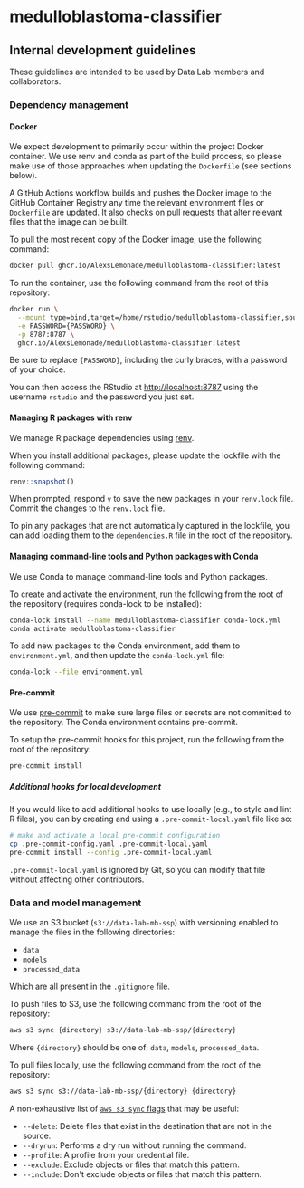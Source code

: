 # medulloblastoma-classifier

## Internal development guidelines

These guidelines are intended to be used by Data Lab members and collaborators.

### Dependency management

#### Docker

We expect development to primarily occur within the project Docker container.
We use renv and conda as part of the build process, so please make use of those approaches when updating the `Dockerfile` (see sections below).

A GitHub Actions workflow builds and pushes the Docker image to the GitHub Container Registry any time the relevant environment files or `Dockerfile` are updated.
It also checks on pull requests that alter relevant files that the image can be built.

To pull the most recent copy of the Docker image, use the following command:

```sh
docker pull ghcr.io/AlexsLemonade/medulloblastoma-classifier:latest
```

To run the container, use the following command from the root of this repository:

```sh
docker run \
  --mount type=bind,target=/home/rstudio/medulloblastoma-classifier,source=$PWD \
  -e PASSWORD={PASSWORD} \
  -p 8787:8787 \
  ghcr.io/AlexsLemonade/medulloblastoma-classifier:latest
```

Be sure to replace `{PASSWORD}`, including the curly braces, with a password of your choice.

You can then access the RStudio at <http://localhost:8787> using the username `rstudio` and the password you just set.

#### Managing R packages with renv

We manage R package dependencies using [renv](https://rstudio.github.io/renv/articles/renv.html).

When you install additional packages, please update the lockfile with the following command:

```r
renv::snapshot()
```

When prompted, respond `y` to save the new packages in your `renv.lock` file.
Commit the changes to the `renv.lock` file.

To pin any packages that are not automatically captured in the lockfile, you can add loading them to the `dependencies.R` file in the root of the repository.

#### Managing command-line tools and Python packages with Conda

We use Conda to manage command-line tools and Python packages.

To create and activate the environment, run the following from the root of the repository (requires conda-lock to be installed):

```sh
conda-lock install --name medulloblastoma-classifier conda-lock.yml
conda activate medulloblastoma-classifier
```

To add new packages to the Conda environment, add them to `environment.yml`, and then update the `conda-lock.yml` file:

```sh
conda-lock --file environment.yml
```

#### Pre-commit

We use [pre-commit](https://pre-commit.com/) to make sure large files or secrets are not committed to the repository.
The Conda environment contains pre-commit.

To setup the pre-commit hooks for this project, run the following from the root of the repository:

```sh
pre-commit install
```

##### Additional hooks for local development

If you would like to add additional hooks to use locally (e.g., to style and lint R files), you can by creating and using a `.pre-commit-local.yaml` file like so:

```sh
# make and activate a local pre-commit configuration
cp .pre-commit-config.yaml .pre-commit-local.yaml
pre-commit install --config .pre-commit-local.yaml
```

`.pre-commit-local.yaml` is ignored by Git, so you can modify that file without affecting other contributors.

### Data and model management

We use an S3 bucket (`s3://data-lab-mb-ssp`) with versioning enabled to manage the files in the following directories:

- `data`
- `models`
- `processed_data`

Which are all present in the `.gitignore` file.

To push files to S3, use the following command from the root of the repository:

```sh
aws s3 sync {directory} s3://data-lab-mb-ssp/{directory}
```

Where `{directory}` should be one of: `data`, `models`, `processed_data`.

To pull files locally, use the following command from the root of the repository:

```sh
aws s3 sync s3://data-lab-mb-ssp/{directory} {directory}
```

A non-exhaustive list of [`aws s3 sync` flags](https://awscli.amazonaws.com/v2/documentation/api/latest/reference/s3/sync.html) that may be useful:

- `--delete`: Delete files that exist in the destination that are not in the source.
- `--dryrun`: Performs a dry run without running the command.
- `--profile`: A profile from your credential file.
- `--exclude`: Exclude objects or files that match this pattern.
- `--include`: Don't exclude objects or files that match this pattern.
